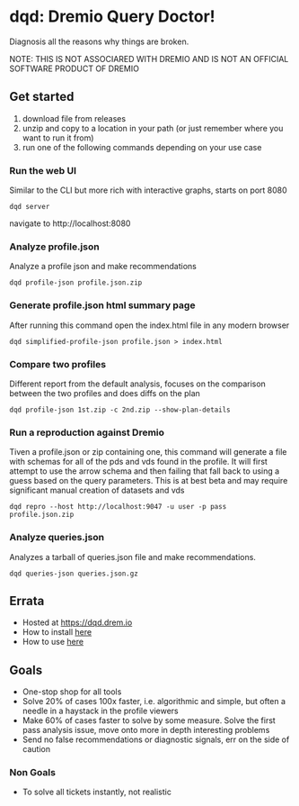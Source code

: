 # dqd: Dremio Query Doctor!

Diagnosis all the reasons why things are broken.

NOTE: THIS IS NOT ASSOCIARED WITH DREMIO AND IS NOT AN OFFICIAL SOFTWARE PRODUCT OF DREMIO

## Get started

1. download file from releases
2. unzip and copy to a location in your path (or just remember where you want to run it from)
3. run one of the following commands depending on your use case

### Run the web UI

Similar to the CLI but more rich with interactive graphs, starts on port 8080

	dqd server

navigate to http://localhost:8080

### Analyze profile.json

Analyze a profile json and make recommendations

	dqd profile-json profile.json.zip

### Generate profile.json html summary page

After running this command open the index.html file in any modern browser

	dqd simplified-profile-json profile.json > index.html

### Compare two profiles

Different report from the default analysis, focuses on the comparison between the two profiles and does diffs on the plan

	dqd profile-json 1st.zip -c 2nd.zip --show-plan-details

### Run a reproduction against Dremio

Tiven a profile.json or zip containing one, this command will generate a file with schemas for all of the pds and vds found in the profile. It will first attempt to use the arrow schema and then failing that fall back to using a guess based on the query parameters. This is at best beta and may require significant manual creation of datasets and vds

	dqd repro --host http://localhost:9047 -u user -p pass profile.json.zip

### Analyze queries.json

Analyzes a tarball of queries.json file and make recommendations.

	dqd queries-json queries.json.gz

## Errata

* Hosted at https://dqd.drem.io
* How to install [here](#how-to-install)
* How to use [here](#how-to-use)

## Goals

* One-stop shop for all tools
* Solve 20% of cases 100x faster, i.e. algorithmic and simple, but often a needle in a haystack in the profile viewers
* Make 60% of cases faster to solve by some measure. Solve the first pass analysis issue, move onto more in depth interesting problems
* Send no false recommendations or diagnostic signals, err on the side of caution

### Non Goals

* To solve all tickets instantly, not realistic
